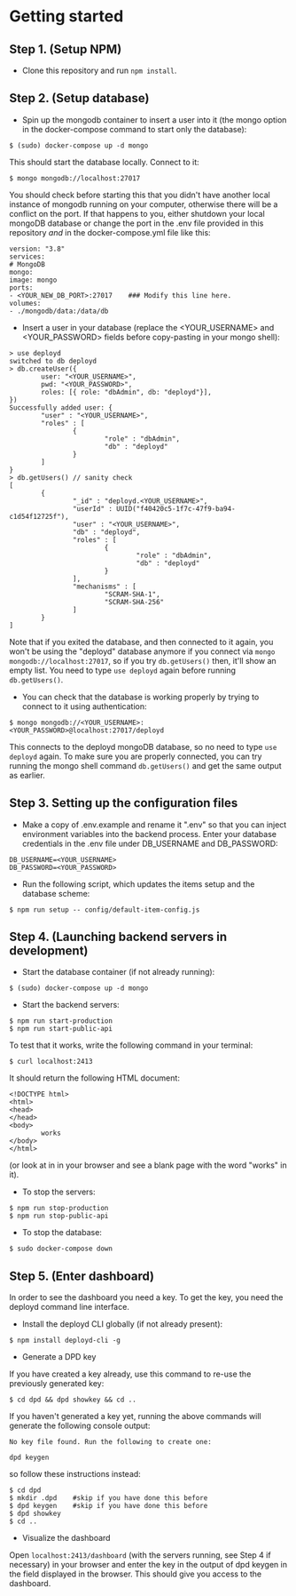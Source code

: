 # Getting started

## Step 1. (Setup NPM)

- Clone this repository and run `npm install`.

## Step 2. (Setup database)

- Spin up the mongodb container to insert a user into it (the mongo option in the docker-compose command to start only the database):

```
$ (sudo) docker-compose up -d mongo 
```

This should start the database locally. Connect to it:

```
$ mongo mongodb://localhost:27017
```

You should check before starting this that you didn't have another local instance of mongodb running on your computer, otherwise there will be a conflict on the port. If that happens to you, either shutdown your local mongoDB database or change the port in the .env file provided in this repository *and* in the docker-compose.yml file like this:

```
version: "3.8"
services:
# MongoDB
mongo:
image: mongo
ports:
- <YOUR_NEW_DB_PORT>:27017    ### Modify this line here.
volumes:
- ./mongodb/data:/data/db
```

- Insert a user in your database (replace the <YOUR_USERNAME> and <YOUR_PASSWORD> fields before copy-pasting in your mongo shell):

```
> use deployd
switched to db deployd
> db.createUser({
        user: "<YOUR_USERNAME>",
        pwd: "<YOUR_PASSWORD>",
        roles: [{ role: "dbAdmin", db: "deployd"}],
})
Successfully added user: {
        "user" : "<YOUR_USERNAME>",
        "roles" : [
                {
                        "role" : "dbAdmin",
                        "db" : "deployd"
                }
        ]
}
> db.getUsers() // sanity check
[
        {
                "_id" : "deployd.<YOUR_USERNAME>",
                "userId" : UUID("f40420c5-1f7c-47f9-ba94-c1d54f12725f"),
                "user" : "<YOUR_USERNAME>",
                "db" : "deployd",
                "roles" : [
                        {
                                "role" : "dbAdmin",
                                "db" : "deployd"
                        }
                ],
                "mechanisms" : [
                        "SCRAM-SHA-1",
                        "SCRAM-SHA-256"
                ]
        }
]
```

Note that if you exited the database, and then connected to it again, you won't be using the "deployd" database anymore if you connect via `mongo mongodb://localhost:27017`, so if you try `db.getUsers()` then, it'll show an empty list. You need to type `use deployd` again before running `db.getUsers()`.

- You can check that the database is working properly by trying to connect to it using authentication: 

```
$ mongo mongodb://<YOUR_USERNAME>:<YOUR_PASSWORD>@localhost:27017/deployd
```

This connects to the deployd mongoDB database, so no need to type `use deployd` again. To make sure you are properly connected, you can try running the mongo shell command `db.getUsers()` and get the same output as earlier.

## Step 3. Setting up the configuration files

- Make a copy of .env.example and rename it ".env" so that you can inject environment variables into the backend process. Enter your database credentials in the .env file under DB_USERNAME and DB_PASSWORD:

```
DB_USERNAME=<YOUR_USERNAME>
DB_PASSWORD=<YOUR_PASSWORD>
```

- Run the following script, which updates the items setup and the database scheme:

```
$ npm run setup -- config/default-item-config.js
```

## Step 4. (Launching backend servers in development) 

- Start the database container (if not already running):

```
$ (sudo) docker-compose up -d mongo
```

- Start the backend servers:

```
$ npm run start-production
$ npm run start-public-api
```

To test that it works, write the following command in your terminal:

```
$ curl localhost:2413
```

It should return the following HTML document:

```
<!DOCTYPE html>
<html>
<head>
</head>
<body>
        works
</body>
</html>
```

(or look at in in your browser and see a blank page with the word "works" in it).

- To stop the servers:

```
$ npm run stop-production
$ npm run stop-public-api
```

- To stop the database:

```
$ sudo docker-compose down
```

## Step 5. (Enter dashboard)

In order to see the dashboard you need a key. To get the key, you need the deployd command line interface.

- Install the deployd CLI globally (if not already present): 

```
$ npm install deployd-cli -g
```

- Generate a DPD key 

If you have created a key already, use this command to re-use the previously generated key:

```
$ cd dpd && dpd showkey && cd ..
```

If you haven't generated a key yet, running the above commands will generate the following console output:

```
No key file found. Run the following to create one:

dpd keygen

```

so follow these instructions instead:

```
$ cd dpd
$ mkdir .dpd	#skip if you have done this before
$ dpd keygen    #skip if you have done this before
$ dpd showkey
$ cd ..
```

- Visualize the dashboard

Open `localhost:2413/dashboard` (with the servers running, see Step 4 if necessary) in your browser and enter the key in the output of dpd keygen in the field displayed in the browser. This should give you access to the dashboard.
